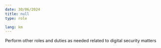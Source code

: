 ```yaml
---
date: 30/06/2024
title: null
type: role

lang: km
---
```


Perform other roles and duties as needed related to digital security matters
